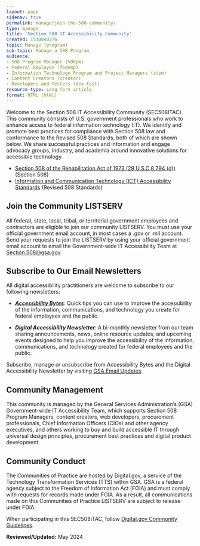 ```yaml
---
layout: page
sidenav: true
permalink: manage/join-the-508-community/
type: manage 
title: 'Section 508 IT Accessibility Community'
created: 1530040376
topic: Manage (program)
sub-topic: Manage a 508 Program
audience:
- 508 Program Manager (508pm)
- Federal Employee (fedemp)
- Information Technology Program and Project Managers (itpm)
- Content Creators (creator)
- Developers and Testers (dev-test)
resource-type: Long form article
format: HTML (html)
---
```

Welcome to the Section 508 IT Accessibility Community (SEC508ITAC). This community consists of U.S. government professionals who work to enhance access to federal information technology (IT). We identify and promote best practices for compliance with Section 508 law and conformance to the Revised 508 Standards, both of which are shown below. We share successful practices and information and engage advocacy groups, industry, and academia around innovative solutions for accessible technology.

* <a href="http://www.gpo.gov/fdsys/pkg/USCODE-2011-title29/html/USCODE-2011-title29-chap16-subchapV-sec794d.htm" target="_blank" class="usa-link--external">Section 508 of the Rehabilitation Act of 1973 (29 U.S.C ß 794 (d))</a> (Section 508)
* <a href="https://www.access-board.gov/guidelines-and-standards/communications-and-it/about-the-ict-refresh/final-rule" target="_blank" class="usa-link--external">Information and Communication Technology (ICT) Accessibility Standards</a> (Revised 508 Standards)

## Join the Community LISTSERV
All federal, state, local, tribal, or territorial government employees and contractors are eligible to join our community LISTSERV. You must use your official government email account, in most cases a .gov or .mil account. 
Send your requests to join the LISTSERV by using your official government email account to email the Government-wide IT Accessibility Team at <Section.508@gsa.gov>.

## Subscribe to Our Email Newsletters
All digital accessibility practitioners are welcome to subscribe to our following newsletters:

* [***Accessibility Bytes***]({{site.baseurl}}/blog/accessibility-bytes/): Quick tips you can use to improve the accessibility of the information, communications, and technology you create for federal employees and the public.

* ***Digital Accessibility Newsletter***: A bi-monthly newsletter from our team sharing announcements, news, online resource updates, and upcoming events designed  to help you improve the accessibility of the information, communications, and technology created for federal employees and the public.

Subscribe, manage or unsubscribe from Accessibility Bytes and the Digital Accessibility Newsletter by visiting <a href="https://public.govdelivery.com/accounts/USGSA/subscriber/new?topic_id=USGSA_1324" target="_blank" class="usa-link--external">GSA Email Updates</a>.

## Community Management
This community is managed by the General Services Administration’s (GSA) Government-wide IT Accessibility Team, which supports Section 508 Program Managers, content creators, web developers, procurement professionals, Chief Information Officers (CIOs) and other agency executives, and others working to buy and build accessible IT through universal design principles, procurement best practices and digital product development.

## Community Conduct
The Communities of Practice are hosted by Digital.gov, a service of the Technology Transformation Services (TTS) within GSA. GSA is a federal agency subject to the Freedom of Information Act (FOIA) and must comply with requests for records made under FOIA. As a result, all communications made on this Communities of Practice LISTSERV are subject to release under FOIA.

When participating in this SEC508ITAC, follow <a href="https://digital.gov/communities/manage-your-subscription/" target="_blank" class="usa-link--external">Digital.gov Community Guidelines</a>.

**Reviewed/Updated:** May 2024
